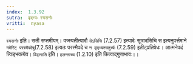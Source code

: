 ```yaml
---
index:  1.3.92
sutra:  वृद्भ्यः स्यसनोः
vritti:  nyasa
---
```


`स्यसनोः` इति। सती सप्तमीयम्। वत्र्स्यतीत्यादौ `सेऽसिचि` (7.2.57) इत्यादेः सूत्रादसिचि स इत्यनुवर्त्तमाने `गमेरिट् परस्मैपदेषु`(7.2.58) इत्यतः परस्मैपदे च `न वृद्भ्यश्चतुर्भ्यः` (7.2.59) इतीट्प्रतिषेधः। आत्मनेपदं त्विड्भवत्येव। `विवृत्सति` इति। `हलन्ताच्च` (1.2.10) इति कित्वाद्गुणाभावः।।


